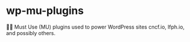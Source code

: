 # wp-mu-plugins
🔌🔌 Must Use (MU) plugins used to power WordPress sites cncf.io, lfph.io, and possibly others.
